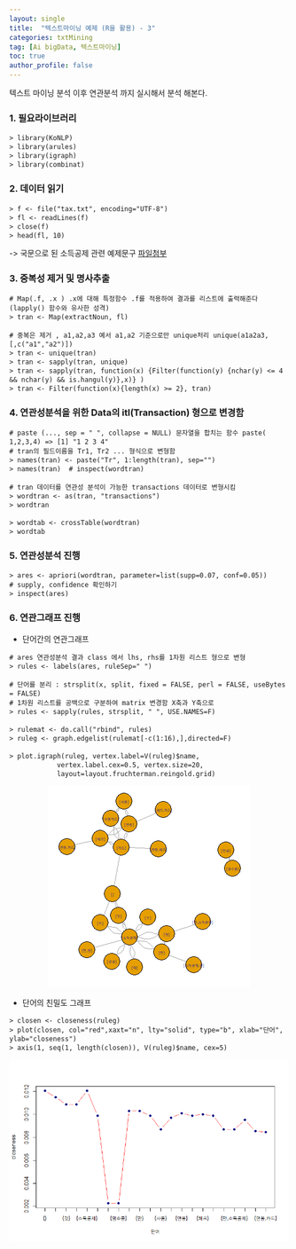 ```yaml
---
layout: single
title:  "텍스트마이닝 예제 (R을 활용) - 3"
categories: txtMining
tag: [Ai bigData, 텍스트마이닝]
toc: true
author_profile: false
---
```


텍스트 마이닝 분석 이후 연관분석 까지 실시해서 분석 해본다.

### 1. 필요라이브러리

```{r}
> library(KoNLP)
> library(arules)
> library(igraph)
> library(combinat)
```


### 2. 데이터 읽기
```{r}
> f <- file("tax.txt", encoding="UTF-8")
> fl <- readLines(f)
> close(f)
> head(fl, 10)
```

-> 국문으로 된 소득공제 관련 예제문구 [파일첨부](../../images/2022-03-25-txtMining-ex2/tax.txt)


### 3. 중복성 제거 및 명사추출
```{r}
# Map(.f, .x ) .x에 대해 특정함수 .f를 적용하여 결과를 리스트에 출력해준다(lapply() 함수와 유사한 성격)
> tran <- Map(extractNoun, fl)

# 중복은 제거 , a1,a2,a3 예서 a1,a2 기준으로만 unique처리 unique(a1a2a3,[,c("a1","a2")])
> tran <- unique(tran)
> tran <- sapply(tran, unique)
> tran <- sapply(tran, function(x) {Filter(function(y) {nchar(y) <= 4 && nchar(y) && is.hangul(y)},x)} )
> tran <- Filter(function(x){length(x) >= 2}, tran)
```

### 4. 연관성분석을 위한 Data의 itl(Transaction) 형으로 변경함

```{r}
# paste (..., sep = " ", collapse = NULL) 문자열을 합치는 함수 paste( 1,2,3,4) => [1] "1 2 3 4"
# tran의 필드이름을 Tr1, Tr2 ... 형식으로 변형함
> names(tran) <- paste("Tr", 1:length(tran), sep="")
> names(tran)  # inspect(wordtran)

# tran 데이터를 연관성 분석이 가능한 transactions 데이터로 변형시킴
> wordtran <- as(tran, "transactions")
> wordtran

> wordtab <- crossTable(wordtran)
> wordtab
```


### 5. 연관성분석 진행
```{r}
> ares <- apriori(wordtran, parameter=list(supp=0.07, conf=0.05))
# supply, confidence 확인하기
> inspect(ares)
```


### 6. 연관그래프 진행
* 단어간의 연관그래프
  
```{r}
# ares 연관성분석 결과 class 에서 lhs, rhs를 1차원 리스트 형으로 변형
> rules <- labels(ares, ruleSep=" ")

# 단어를 분리 : strsplit(x, split, fixed = FALSE, perl = FALSE, useBytes = FALSE)
# 1차원 리스트를 공백으로 구분하여 matrix 변경함 X축과 Y축으로
> rules <- sapply(rules, strsplit, " ", USE.NAMES=F)

> rulemat <- do.call("rbind", rules)
> ruleg <- graph.edgelist(rulemat[-c(1:16),],directed=F)

> plot.igraph(ruleg, vertex.label=V(ruleg)$name,
            vertex.label.cex=0.5, vertex.size=20,
            layout=layout.fruchterman.reingold.grid)

```

<center><img src="../../images/2022-03-25-txtMining-ex3/txtmin-1.png"></center>


* 단어의 친밀도 그래프
```{r}
> closen <- closeness(ruleg)
> plot(closen, col="red",xaxt="n", lty="solid", type="b", xlab="단어", ylab="closeness")
> axis(1, seq(1, length(closen)), V(ruleg)$name, cex=5)
```

<center><img src="../../images/2022-03-25-txtMining-ex3/txtmin-2.png"></center>